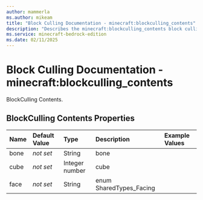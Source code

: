 ```yaml
---
author: mammerla
ms.author: mikeam
title: "Block Culling Documentation - minecraft:blockculling_contents"
description: "Describes the minecraft:blockculling_contents block culling"
ms.service: minecraft-bedrock-edition
ms.date: 02/11/2025 
---
```


# Block Culling Documentation - minecraft:blockculling_contents

BlockCulling Contents.


## BlockCulling Contents Properties

|Name       |Default Value |Type |Description |Example Values |
|:----------|:-------------|:----|:-----------|:------------- |
| bone | *not set* | String | bone |  | 
| cube | *not set* | Integer number | cube |  | 
| face | *not set* | String | enum SharedTypes_Facing |  | 